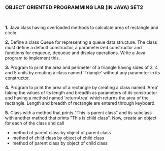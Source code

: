 <h3>OBJECT ORIENTED PROGRAMMING LAB (IN JAVA) SET2</h3>
<br>

**1.** Java class having overloaded methods to calculate area of rectangle
and circle.<br>

**2.** Define a class Queue for representing a queue data structure. The class must define a default constructor, a parameterized constructor and functions for enqueue, dequeue and display operations. Write a Java program to implement this.<br>

**3.** Program to print the area and perimeter of a triangle having sides of 3, 4 and 5 units by creating a class named 'Triangle' without any parameter in its constructor.<br>

**4.** Program to print the area of a rectangle by creating a class named 'Area' taking the values of its length and breadth as parameters of its constructor and having a method named 'returnArea' which returns the area of the rectangle. Length and breadth of rectangle are entered through keyboard.<br>

**5.** Class with a method that prints "This is parent class" and its subclass with another method that prints "This is child class". Now, create an object for each of the class and call<br>
  - method of parent class by object of parent class<br>
  - method of child class by object of child class<br>
  - method of parent class by object of child class<br>



